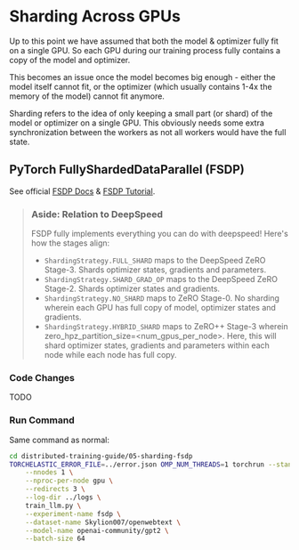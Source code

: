# Sharding Across GPUs

Up to this point we have assumed that both the model & optimizer fully fit on a single GPU. So each GPU during our training process fully contains a copy of the model and optimizer.

This becomes an issue once the model becomes big enough - either the model itself cannot fit, or the optimizer (which usually contains 1-4x the memory of the model) cannot fit anymore.

Sharding refers to the idea of only keeping a small part (or shard) of the model or optimizer on a single GPU. This obviously needs some extra synchronization between the workers as not all workers would have the full state.

## PyTorch FullyShardedDataParallel (FSDP)

See official [FSDP Docs](https://pytorch.org/docs/stable/fsdp.html) & [FSDP Tutorial](https://pytorch.org/tutorials/intermediate/FSDP_tutorial.html).

> ### Aside: Relation to DeepSpeed
> 
> FSDP fully implements everything you can do with deepspeed! Here's how the stages align:
> 
> - `ShardingStrategy.FULL_SHARD` maps to the DeepSpeed ZeRO Stage-3. Shards optimizer states, gradients and parameters.
> - `ShardingStrategy.SHARD_GRAD_OP` maps to the DeepSpeed ZeRO Stage-2. Shards optimizer states and gradients.
> - `ShardingStrategy.NO_SHARD` maps to ZeRO Stage-0. No sharding wherein each GPU has full copy of model, optimizer states and gradients.
> - `ShardingStrategy.HYBRID_SHARD` maps to ZeRO++ Stage-3 wherein zero_hpz_partition_size=<num_gpus_per_node>. Here, this will shard optimizer states, gradients and parameters within each node while each node has full copy.

### Code Changes

TODO

### Run Command

Same command as normal:

```bash
cd distributed-training-guide/05-sharding-fsdp
TORCHELASTIC_ERROR_FILE=../error.json OMP_NUM_THREADS=1 torchrun --standalone \
    --nnodes 1 \
    --nproc-per-node gpu \
    --redirects 3 \
    --log-dir ../logs \
    train_llm.py \
    --experiment-name fsdp \
    --dataset-name Skylion007/openwebtext \
    --model-name openai-community/gpt2 \
    --batch-size 64
```
